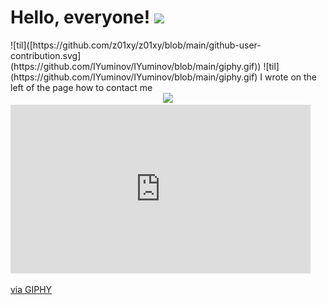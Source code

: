 
<h1>
  Hello, everyone!
  <img src="https://media.giphy.com/media/hvRJCLFzcasrR4ia7z/giphy.gif" width="30px"/>
</h1>
![til]([https://github.com/z01xy/z01xy/blob/main/github-user-contribution.svg](https://github.com/IYuminov/IYuminov/blob/main/giphy.gif))
![til](https://github.com/IYuminov/IYuminov/blob/main/giphy.gif)
I wrote on the left of the page how to contact me
<div id="header" align="center">
  <img src="https://media.giphy.com/media/M9gbBd9nbDrOTu1Mqx/giphy.gif" width="100"/>
</div>

<iframe src="https://giphy.com/embed/Pla0PNdXVHbqlEmiy4" width="480" height="270" frameBorder="0" class="giphy-embed" allowFullScreen></iframe><p><a href="https://giphy.com/gifs/Pla0PNdXVHbqlEmiy4">via GIPHY</a></p>

<img src="https://komarev.com/ghpvc/?username=your-github-username&style=flat-square&color=blue" alt=""/>

<!--
**IYuminov/IYuminov** is a ✨ _special_ ✨ repository because its `README.md` (this file) appears on your GitHub profile.

Here are some ideas to get you started:

- 🔭 I’m currently working on ...
- 🌱 I’m currently learning ...
- 👯 I’m looking to collaborate on ...
- 🤔 I’m looking for help with ...
- 💬 Ask me about ...
- 📫 How to reach me: ...
- 😄 Pronouns: ...
- ⚡ Fun fact: ...
-->
